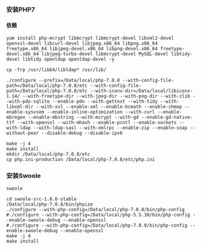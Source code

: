 <!--
author: yaoxiaofeng
head: http://7xk25s.com1.z0.glb.clouddn.com/avtar.jpg
date: 2016-06-27
title: 自编译安装Swoole拓展
tags: swoole
category: 技术
status: publish
summary: 自编译安装Swoole拓展
--> 
### 安装PHP7

#### 依赖

    yum install php-mcrypt libmcrypt libmcrypt-devel libxml2-devel openssl-devel libcurl-devel libjpeg.x86_64 libpng.x86_64 freetype.x86_64 libjpeg-devel.x86_64 libpng-devel.x86_64 freetype-devel.x86_64 libjpeg-turbo-devel libmcrypt-devel MySQL-devel libtidy-devel libtidy openldap openldap-devel -y

    cp -frp /usr/lib64/libldap* /usr/lib/

    ./configure --prefix=/Data/local/php-7.0.8 --with-config-file-path=/Data/local/php-7.0.8/etc --with-config-file-path=/Data/local/php-7.0.8/etc --with-iconv-dir=/Data/local/libiconv-1.14/ --with-freetype-dir --with-jpeg-dir --with-png-dir --with-zlib --with-pdo-sqlite --enable-pdo --with-gettext --with-tidy --with-libxml-dir --with-xsl --enable-xml --enable-bcmath --enable-shmop --enable-sysvsem --enable-inline-optimization --with-curl --enable-mbregex --enable-mbstring --with-mcrypt --with-gd --enable-gd-native-ttf --with-openssl --with-mhash --enable-pcntl --enable-sockets --with-ldap --with-ldap-sasl --with-xmlrpc --enable-zip --enable-soap --without-pear --disable-debug --disable-ipv6

    make -j 4
    make install
    mkdir /Data/local/php-7.0.8/etc
    cp php.ini-production /Data/local/php-7.0.8/etc/php.ini

### 安装Swoole

    swoole

    cd swoole-src-1.8.6-stable
    /Data/local/php-7.0.8/bin/phpize
    ./configure --with-php-config=/Data/local/php-7.0.8/bin/php-config
    #./configure --with-php-config=/Data/local/php-5.5.30/bin/php-config --enable-swoole-debug --enable-openssl
    #./configure --with-php-config=/Data/local/php-7.0.8/bin/php-config --enable-swoole-debug --enable-openssl
    make -j 4
    make install
